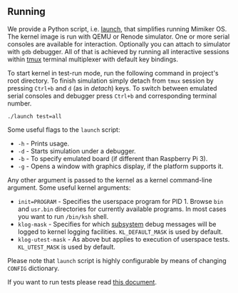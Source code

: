 Running
---

We provide a Python script, i.e. [launch][3], that simplifies running Mimiker OS.
The kernel image is run with QEMU or Renode simulator. One or more serial
consoles are available for interaction. Optionally you can attach to simulator
with `gdb` debugger.  All of that is achieved by running all interactive
sessions within [tmux][1] terminal multiplexer with default key bindings.

To start kernel in test-run mode, run the following command in project's root
directory. To finish simulation simply detach from `tmux` session by
pressing `Ctrl+b` and `d` (as in _detach_) keys. To switch between emulated
serial consoles and debugger press `Ctrl+b` and corresponding terminal number.

```
./launch test=all
```

Some useful flags to the `launch` script:

* `-h` - Prints usage.
* `-d` - Starts simulation under a debugger.
* `-b` - To specify emulated board (if different than Raspberry Pi 3).
* `-g` - Opens a window with graphics display, if the platform supports it.

Any other argument is passed to the kernel as a kernel command-line
argument. Some useful kernel arguments:

* `init=PROGRAM` - Specifies the userspace program for PID 1.
  Browse `bin` and `usr.bin` directories for currently available programs.
  In most cases you want to run `/bin/ksh` shell.
* `klog-mask` - Specifies for which [subsystem][4] debug messages will be logged
  to kernel logging facilities. `KL_DEFAULT_MASK` is used by default.
* `klog-utest-mask` - As above but applies to execution of userspace tests.
  `KL_UTEST_MASK` is used by default.

Please note that `launch` script is highly configurable by means of changing
`CONFIG` dictionary.

If you want to run tests please read [this document][2].

[1]: https://github.com/tmux/tmux/wiki
[2]: sys/tests/README.md
[3]: launch
[4]: include/sys/klog.h
